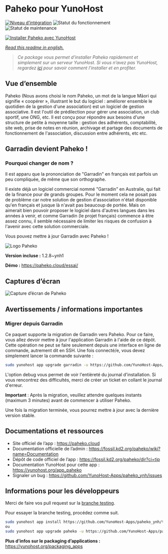 <!--
N.B.: This README was automatically generated by https://github.com/YunoHost/apps/tree/master/tools/README-generator
It shall NOT be edited by hand.
-->

# Paheko pour YunoHost

[![Niveau d’intégration](https://dash.yunohost.org/integration/paheko.svg)](https://dash.yunohost.org/appci/app/paheko) ![Statut du fonctionnement](https://ci-apps.yunohost.org/ci/badges/paheko.status.svg) ![Statut de maintenance](https://ci-apps.yunohost.org/ci/badges/paheko.maintain.svg)

[![Installer Paheko avec YunoHost](https://install-app.yunohost.org/install-with-yunohost.svg)](https://install-app.yunohost.org/?app=paheko)

*[Read this readme in english.](./README.md)*

> *Ce package vous permet d’installer Paheko rapidement et simplement sur un serveur YunoHost.
Si vous n’avez pas YunoHost, regardez [ici](https://yunohost.org/#/install) pour savoir comment l’installer et en profiter.*

## Vue d’ensemble

Paheko (Nous avons choisi le nom Paheko, un mot de la langue Māori qui signifie « coopérer », illustrant le but du logiciel : améliorer ensemble le quotidien de la gestion d'une association) est un logiciel de gestion associative. Il est l'outil de prédilection pour gérer une association, un club sportif, une ONG, etc. Il est conçu pour répondre aux besoins d'une structure de petite à moyenne taille : gestion des adhérents, comptabilité, site web, prise de notes en réunion, archivage et partage des documents de fonctionnement de l'association, discussion entre adhérents, etc etc.

## Garradin devient Paheko !
### Pourquoi changer de nom ?

  Il est apparu que la prononciation de "Garradin" en français est parfois un peu compliquée, de même que son orthographe.

  Il existe déjà un logiciel commercial nommé "Garradin" en Australie, qui fait de la finance pour de grands groupes. Pour le moment cela ne posait pas de problème car notre solution de gestion d'association n'était disponible qu'en français et jusque là n'avait pas beaucoup de portée. Mais on aimerait bien pouvoir proposer le logiciel dans d'autres langues dans les années à venir, et comme Garradin (le projet français) commence à être assez connu, il semble nécessaire de limiter les risques de confusion à l'avenir avec cette solution commerciale.
  
 Vous pouvez mettre à jour Garradin avec Paheko !  

![Logo Paheko](https://master.garradin.eu/garradin-devient-paheko/logo_v3_small-fs8.png)


**Version incluse :** 1.2.8~ynh1

**Démo :** https://paheko.cloud/essai/

## Captures d’écran

![Capture d’écran de Paheko](./doc/screenshots/screenshot.png)

## Avertissements / informations importantes

### Migrer depuis Garradin

Ce paquet supporte la migration de Garradin vers Paheko. Pour ce faire, vous allez devoir mettre à jour l'application Garradin à l'aide de ce dépôt. Cette opération ne peut se faire seulement depuis une interface en ligne de commande, autrement dit en SSH. Une fois connecté/e, vous devez simplement lancer la commande suivante :

```bash
sudo yunohost app upgrade garradin -u https://github.com/YunoHost-Apps/paheko_ynh/tree/garradin-migration --debug
```

L'option debug vous permet de voir l'entièreté du journal d'installation. Si vous rencontrez des difficultés, merci de créer un ticket en collant le journal d'erreur.

**Important** : Après la migration, veuillez attendre quelques instants (maximum 3 minutes) avant de commencer à utiliser Paheko.

Une fois la migration terminée, vous pourrez mettre à jour avec la dernière version stable.

## Documentations et ressources

* Site officiel de l’app : <https://paheko.cloud>
* Documentation officielle de l’admin : <https://fossil.kd2.org/paheko/wiki?name=Documentation>
* Dépôt de code officiel de l’app : <https://fossil.kd2.org/paheko/dir?ci=tip>
* Documentation YunoHost pour cette app : <https://yunohost.org/app_paheko>
* Signaler un bug : <https://github.com/YunoHost-Apps/paheko_ynh/issues>

## Informations pour les développeurs

Merci de faire vos pull request sur la [branche testing](https://github.com/YunoHost-Apps/paheko_ynh/tree/testing).

Pour essayer la branche testing, procédez comme suit.

``` bash
sudo yunohost app install https://github.com/YunoHost-Apps/paheko_ynh/tree/testing --debug
ou
sudo yunohost app upgrade paheko -u https://github.com/YunoHost-Apps/paheko_ynh/tree/testing --debug
```

**Plus d’infos sur le packaging d’applications :** <https://yunohost.org/packaging_apps>